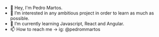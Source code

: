 - 👋 Hey, I'm Pedro Martos.
- 👀 I’m interested in any ambitious project in order to learn as much as possible.
- 🌱 I’m currently learning Javascript, React and Angular.
- 📫 How to reach me -> ig: @pedrommartos

<!---
PedroMarMol/PedroMarMol is a ✨ special ✨ repository because its `README.md` (this file) appears on your GitHub profile.
You can click the Preview link to take a look at your changes.
--->
